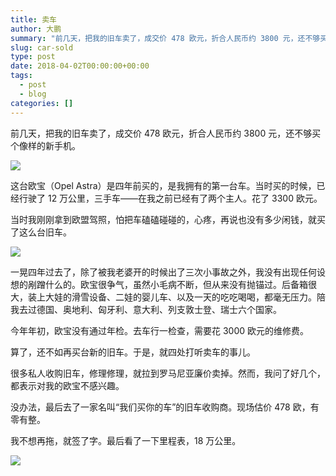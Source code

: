 ```yaml
---
title: 卖车
author: 大鹏
summary: "前几天，把我的旧车卖了，成交价 478 欧元，折合人民币约 3800 元，还不够买个像样的新手机。"
slug: car-sold
type: post
date: 2018-04-02T00:00:00+00:00
tags:
  - post
  - blog
categories: []
---
```


前几天，把我的旧车卖了，成交价 478 欧元，折合人民币约 3800 元，还不够买个像样的新手机。

![](https://github.com/pzhaonet/keller/raw/master/figdapeng/i2018-04-02_2.jpg)

这台欧宝（Opel Astra）是四年前买的，是我拥有的第一台车。当时买的时候，已经行驶了 12 万公里，三手车——在我之前已经有了两个主人。花了 3300 欧元。

当时我刚刚拿到欧盟驾照，怕把车磕磕碰碰的，心疼，再说也没有多少闲钱，就买了这么台旧车。

![](https://github.com/pzhaonet/keller/raw/master/figdapeng/i2018-04-02_4.jpg)

一晃四年过去了，除了被我老婆开的时候出了三次小事故之外，我没有出现任何设想的剐蹭什么的。欧宝很争气，虽然小毛病不断，但从来没有抛锚过。后备箱很大，装上大娃的滑雪设备、二娃的婴儿车、以及一天的吃吃喝喝，都毫无压力。陪我去过德国、奥地利、匈牙利、意大利、列支敦士登、瑞士六个国家。

今年年初，欧宝没有通过年检。去车行一检查，需要花 3000 欧元的维修费。

算了，还不如再买台新的旧车。于是，就四处打听卖车的事儿。

很多私人收购旧车，修理修理，就拉到罗马尼亚廉价卖掉。然而，我问了好几个，都表示对我的欧宝不感兴趣。

没办法，最后去了一家名叫“我们买你的车”的旧车收购商。现场估价 478 欧，有零有整。

我不想再拖，就签了字。最后看了一下里程表，18 万公里。

![](https://github.com/pzhaonet/keller/raw/master/figdapeng/i2018-04-02_6.jpg)